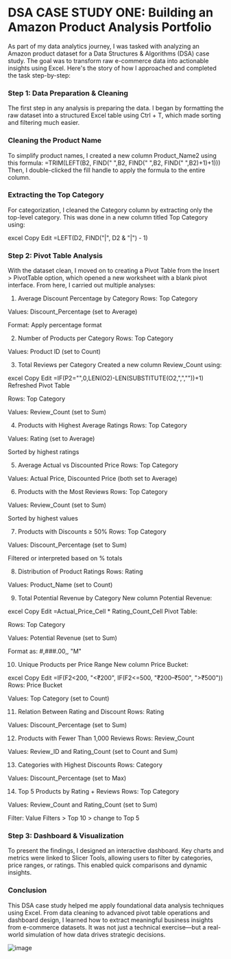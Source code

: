  # DSA CASE STUDY ONE: Building an Amazon Product Analysis Portfolio
As part of my data analytics journey, I was tasked with analyzing an Amazon product dataset for a Data Structures & Algorithms (DSA) case study. The goal was to transform raw e-commerce data into actionable insights using Excel. Here's the story of how I approached and completed the task step-by-step:

### Step 1: Data Preparation & Cleaning
The first step in any analysis is preparing the data. I began by formatting the raw dataset into a structured Excel table using Ctrl + T, which made sorting and filtering much easier.

### Cleaning the Product Name
To simplify product names, I created a new column Product_Name2 using this formula:
=TRIM(LEFT(B2, FIND(" ",B2, FIND(" ",B2, FIND(" ",B2)+1)+1)))
Then, I double-clicked the fill handle to apply the formula to the entire column.

### Extracting the Top Category
For categorization, I cleaned the Category column by extracting only the top-level category. This was done in a new column titled Top Category using:

excel
Copy
Edit
=LEFT(D2, FIND("|", D2 & "|") - 1)

### Step 2: Pivot Table Analysis
With the dataset clean, I moved on to creating a Pivot Table from the Insert > PivotTable option, which opened a new worksheet with a blank pivot interface. From here, I carried out multiple analyses:

1. Average Discount Percentage by Category
Rows: Top Category

Values: Discount_Percentage (set to Average)

Format: Apply percentage format

2. Number of Products per Category
Rows: Top Category

Values: Product ID (set to Count)

3. Total Reviews per Category
Created a new column Review_Count using:

excel
Copy
Edit
=IF(P2="",0,LEN(O2)-LEN(SUBSTITUTE(O2,",",""))+1)
Refreshed Pivot Table

Rows: Top Category

Values: Review_Count (set to Sum)

4. Products with Highest Average Ratings
Rows: Top Category

Values: Rating (set to Average)

Sorted by highest ratings

5. Average Actual vs Discounted Price
Rows: Top Category

Values: Actual Price, Discounted Price (both set to Average)

6. Products with the Most Reviews
Rows: Top Category

Values: Review_Count (set to Sum)

Sorted by highest values

7. Products with Discounts ≥ 50%
Rows: Top Category

Values: Discount_Percentage (set to Sum)

Filtered or interpreted based on % totals

8. Distribution of Product Ratings
Rows: Rating

Values: Product_Name (set to Count)

9. Total Potential Revenue by Category
New column Potential Revenue:

excel
Copy
Edit
=Actual_Price_Cell * Rating_Count_Cell
Pivot Table:

Rows: Top Category

Values: Potential Revenue (set to Sum)

Format as: #,###.00,, "M"

10. Unique Products per Price Range
New column Price Bucket:

excel
Copy
Edit
=IF(F2<200, "<₹200", IF(F2<=500, "₹200–₹500", ">₹500"))
Rows: Price Bucket

Values: Top Category (set to Count)

11. Relation Between Rating and Discount
Rows: Rating

Values: Discount_Percentage (set to Sum)

12. Products with Fewer Than 1,000 Reviews
Rows: Review_Count

Values: Review_ID and Rating_Count (set to Count and Sum)

13. Categories with Highest Discounts
Rows: Category

Values: Discount_Percentage (set to Max)

14. Top 5 Products by Rating + Reviews
Rows: Top Category

Values: Review_Count and Rating_Count (set to Sum)

Filter: Value Filters > Top 10 > change to Top 5

### Step 3: Dashboard & Visualization
To present the findings, I designed an interactive dashboard. Key charts and metrics were linked to Slicer Tools, allowing users to filter by categories, price ranges, or ratings. This enabled quick comparisons and dynamic insights.



### Conclusion
This DSA case study helped me apply foundational data analysis techniques using Excel. From data cleaning to advanced pivot table operations and dashboard design, I learned how to extract meaningful business insights from e-commerce datasets. It was not just a technical exercise—but a real-world simulation of how data drives strategic decisions.

![image](https://github.com/user-attachments/assets/e89bbcd3-0c78-4521-8412-a52b2e644c30)
